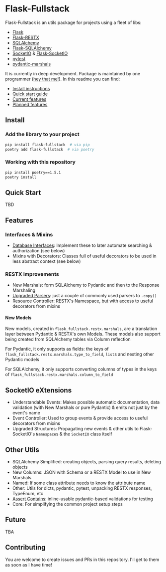 # Flask-Fullstack
Flask-Fullstack is an utils package for projects using a fleet of libs:
- [Flask](https://flask.palletsprojects.com/en/2.2.x/)
- [Flask-RESTX](https://flask-restx.readthedocs.io/en/latest/)
- [SQLAlchemy](https://www.sqlalchemy.org/)
- [Flask-SQLAlchemy](https://flask-sqlalchemy.palletsprojects.com/en/3.0.x/)
- [SocketIO](https://socket.io/) & [Flask-SocketIO](https://flask-socketio.readthedocs.io/en/latest/)
- [pytest](https://docs.pytest.org/en/7.1.x/)
- [pydantic-marshals](https://github.com/niqzart/pydantic-marshals)

It is currently in deep development.
Package is maintained by one programmer ([hey that me!](https://github.com/niqzart)).
In this readme you can find:
- [Install instructions](#install)
- [Quick start guide](#quick-start)
- [Current features](#features)
- [Planned features](#future)

## Install
### Add the library to your project
```sh
pip install flask-fullstack  # via pip
poetry add flask-fullstack  # via poetry
```

### Working with this repository
```sh
pip install poetry==1.5.1
poetry install
```

## Quick Start
TBD

## Features
### Interfaces & Mixins
- [Database Interfaces](./docs/database-interfaces.md): Implement these to later automate searching & authorization (see below)
- Mixins with Decorators: Classes full of useful decorators to be used in less abstract context (see below)

### RESTX improvements
- New Marshals: form SQLAlchemy to Pydantic and then to the Response Marshaling
- [Upgraded Parsers](./docs/upgraded-parsers.md): just a couple of commonly used parsers to `.copy()`
- Resource Controller: RESTX's Namespace, but with access to useful decorators from mixins

#### New Models
New models, created in `flask_fullstack.restx.marshals`, are a translation layer between Pydantic & RESTX's own Models. These models also support being created from SQLAlchemy tables via Column reflection

For Pydantic, it only supports as fields: the keys of `flask_fullstack.restx.marshals.type_to_field`, `list`s and nesting other Pydantic models

For SQLAlchemy, it only supports converting columns of types in the keys of `flask_fullstack.restx.marshals.column_to_field`

## SocketIO eXtensions
- Understandable Events: Makes possible automatic documentation, data validation (with New Marshals or pure Pydantic) & emits not just by the event's name
- Event Controller: Used to group events & provide access to useful decorators from mixins
- Upgraded Structures: Propagating new events & other utils to Flask-SocketIO's `Namespace`s & the `SocketIO` class itself

## Other Utils
- SQLAlchemy Simplified: creating objects, parsing query results, deleting objects
- New Columns: JSON with Schema or a RESTX Model to use in New Marshals
- Named: If some class attribute needs to know the attribute name
- Other: Utils for dicts, pydantic, pytest, unpacking RESTX responses, TypeEnum, etc
- [Assert Contains](docs/assert-contains.md): inline-usable pydantic-based validations for testing
- Core: For simplifying the common project setup steps

## Future
TBA

## Contributing
You are welcome to create issues and PRs in this repository. I'll get to them as soon as I have time!
